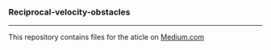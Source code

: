 ### Reciprocal-velocity-obstacles
***
This repository contains files for the aticle on [Medium.com]()
